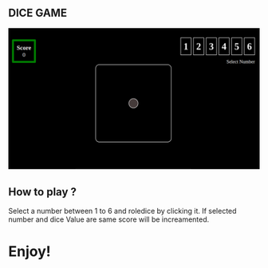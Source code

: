  ## DICE GAME


![app](src/assets/screen.jpg)

## How to play ?

Select a number between 1 to 6 and roledice by clicking it.
If selected number and dice Value are same score will be increamented.


# Enjoy!